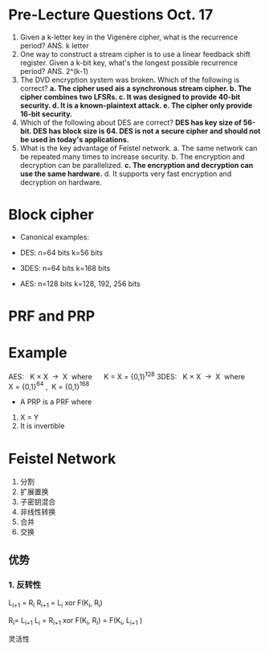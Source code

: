 # Pre-Lecture Questions Oct. 17
1. Given a k-letter key in the Vigenère cipher, what is the recurrence period? ANS. k letter
2. One way to construct a stream cipher is to use a linear feedback shift register. Given a k-bit key, what's the longest possible recurrence period? ANS. 2^(k-1)
3. The DVD encryption system was broken. Which of the following is correct? 
**a. The cipher used ais a synchronous stream cipher. 
b. The cipher combines two LFSRs. 
c. It was designed to provide 40-bit security. 
d. It is a known-plaintext attack. 
e. The cipher only provide 16-bit security.** 
4. Which of the following about DES are correct? 
**DES has key size of 56-bit. 
DES has block size is 64. 
DES is not a secure cipher and should not be used in today's applications.** 
5. What is the key advantage of Feistel network. 
a. The same network can be repeated many times to increase security. 
b. The encryption and decryption can be parallelized. 
**c. The encryption and decryption can use the same hardware.** 
d. It supports very fast encryption and decryption on hardware. 
# Block cipher

- Canonical examples:
    

- DES: n=64 bits k=56 bits
    
- 3DES: n=64 bits k=168 bits
    
- AES: n=128 bits k=128, 192, 256 bits
    

# PRF and PRP 

# Example
AES:   K × X  →  X  where      K = X = {0,1}$^{128}$
3DES:   K × X  →  X  where      X = {0,1}$^{64}$ ,  K = {0,1}$^{168}$
- A PRP is a PRF where 
1. X = Y
2. It is invertible

# Feistel Network

1. 分割
2. 扩展置换
3. 子密钥混合
4. 非线性转换
5. 合并
6. 交换
## 优势
### 1. 反转性
L<sub>i+1</sub> = R<sub>i</sub>
R<sub>i+1</sub> = L<sub>i</sub> xor F(K<sub>i</sub>, R<sub>i</sub>)

R<sub>i</sub>= L<sub>i+1</sub> 
L<sub>i</sub> = R<sub>i+1</sub> xor F(K<sub>i</sub>, R<sub>i</sub>)
   = F(K<sub>i</sub>, L<sub>i+1</sub> )
   
 灵活性


